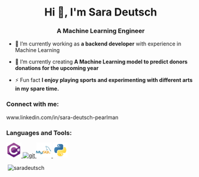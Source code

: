 <h1 align="center">Hi 👋, I'm Sara Deutsch</h1>
<h3 align="center">A Machine Learning Engineer</h3>

- 🔭 I’m currently working as **a backend developer** with experience in Machine Learning

- 🌱 I’m currently creating **A Machine Learning model to predict donors donations for the upcoming year**

- ⚡ Fun fact **I enjoy playing sports and experimenting with different arts in my spare time.**

<h3 align="left">Connect with me:</h3>
www.linkedin.com/in/sara-deutsch-pearlman
<p align="left">
</p>

<h3 align="left">Languages and Tools:</h3>
<p align="left"> <a href="https://www.w3schools.com/cs/" target="_blank" rel="noreferrer"> <img src="https://raw.githubusercontent.com/devicons/devicon/master/icons/csharp/csharp-original.svg" alt="csharp" width="40" height="40"/> </a> <a href="https://git-scm.com/" target="_blank" rel="noreferrer"> <img src="https://www.vectorlogo.zone/logos/git-scm/git-scm-icon.svg" alt="git" width="40" height="40"/> </a> <a href="https://www.mysql.com/" target="_blank" rel="noreferrer"> <img src="https://raw.githubusercontent.com/devicons/devicon/master/icons/mysql/mysql-original-wordmark.svg" alt="mysql" width="40" height="40"/> </a> <a href="https://www.python.org" target="_blank" rel="noreferrer"> <img src="https://raw.githubusercontent.com/devicons/devicon/master/icons/python/python-original.svg" alt="python" width="40" height="40"/> </a> </p>

<p>&nbsp;<img align="center" src="https://github-readme-stats.vercel.app/api?username=saradeutsch&show_icons=true&locale=en" alt="saradeutsch" /></p>

